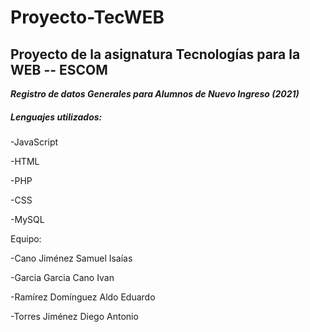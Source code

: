 # Proyecto-TecWEB
## Proyecto de la asignatura Tecnologías para la WEB -- ESCOM

***Registro de datos Generales para Alumnos de Nuevo Ingreso (2021)***



##### Lenguajes utilizados:

-JavaScript

-HTML

-PHP

-CSS

-MySQL


Equipo:

-Cano Jiménez Samuel Isaías

-Garcia Garcia Cano Ivan

-Ramírez Domínguez Aldo Eduardo

-Torres Jiménez Diego Antonio


